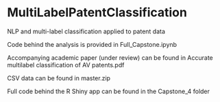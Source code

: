 # MultiLabelPatentClassification
NLP and multi-label classification applied to patent data

Code behind the analysis is provided in Full_Capstone.ipynb

Accompanying academic paper (under review) can be found in Accurate multilabel classification of AV patents.pdf

CSV data can be found in master.zip

Full code behind the R Shiny app can be found in the Capstone_4 folder
